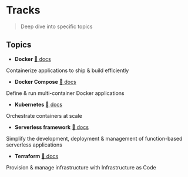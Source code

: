 # Tracks

> Deep dive into specific topics

## Topics

- **Docker** [📖 docs](./docker-containers)

Containerize applications to ship & build efficiently

- **Docker Compose** [📖 docs](./docker-compose)

Define & run multi-container Docker applications

- **Kubernetes** [📖 docs](./kubernetes-cluster)

Orchestrate containers at scale

- **Serverless framework** [📖 docs](./serverless-framework)

Simplify the development, deployment & management of function-based serverless applications

- **Terraform** [📖 docs](./terraform)

Provision & manage infrastructure with Infrastructure as Code
